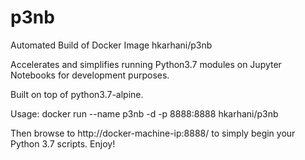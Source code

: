 # p3nb
Automated Build of Docker Image hkarhani/p3nb 

Accelerates and simplifies running Python3.7 modules on Jupyter Notebooks for development purposes. 

Built on top of python3.7-alpine.  

Usage: 
docker run --name p3nb -d -p 8888:8888 hkarhani/p3nb 

Then browse to http://docker-machine-ip:8888/ to simply begin your Python 3.7 scripts. Enjoy!
